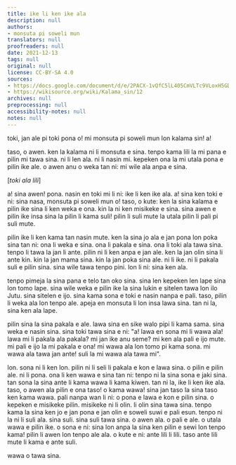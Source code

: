 ```yaml
---
title: ike li ken ike ala
description: null
authors:
- monsuta pi soweli mun
translators: null
proofreaders: null
date: 2021-12-13
tags: null
original: null
license: CC-BY-SA 4.0
sources:
- https://docs.google.com/document/d/e/2PACX-1vQfC5lL405CmVLTc9VLoxH5GDGzZMHuGOIHCxIhrFqzmBmtgzBvpuksLXH5W66vgg/pub
- https://wikisource.org/wiki/Kalama_sin/12
archives: null
preprocessing: null
accessibility-notes: null
notes: null
---
```


toki, jan ale pi toki pona o! mi monsuta pi soweli mun lon kalama sin! a!

taso, o awen. ken la kalama ni li monsuta e sina. tenpo kama lili la mi pana e pilin mi tawa sina. ni li len ala. ni li nasin mi. kepeken ona la mi utala pona e pilin ike ale. o awen anu o weka tan ni: mi wile ala anpa e sina.

[*toki ala lili*]

a! sina awen! pona. nasin en toki mi li ni: ike li ken ike ala. a! sina ken toki e ni: sina nasa, monsuta pi soweli mun o! taso, o kute: ken la sina kalama e pilin ike sina li ken weka e ona. kin la ni ken misikeke e sina. sina awen e pilin ike insa sina la pilin li kama suli! pilin li suli mute la utala pilin li pali pi suli mute.

pilin ike li ken kama tan nasin mute. ken la sina jo ala e jan pona lon poka sina tan ni: ona li weka e sina. ona li pakala e sina. ona li toki ala tawa sina. tenpo li tawa la jan li ante. pilin ni li ken anpa e jan ale. ken la jan olin sina li ante kin. kin la jan mama sina. kin la jan poka sina ale. ni li ike. ni li pakala suli e pilin sina. sina wile tawa tenpo pini. lon li ni: sina ken ala.

tenpo pimeja la sina pana e telo tan oko sina. sina len kepeken len lape sina lon tomo lape. sina wile weka e pilin ike la sina lukin e sitelen tawa lon ilo Jutu. sina sitelen e ijo. sina kama sona e toki e nasin nanpa e pali. taso, pilin li weka ala lon tenpo ale.  apeja en monsuta li lon insa lawa sina. tan ni la, sina ken ala lape.

pilin sina la sina pakala e ale. lawa sina en sike walo pipi li kama sama. sina weka e nasin sina. sina toki tawa sina e ni: "a! lawa en sona mi li wawa ala! lawa mi li pakala ala pakala? mi jan ike anu seme? mi ken ala pali e ijo mute. mi pali e ijo la mi pakala e ona! mi wawa ala lon tomo pi kama sona. mi wawa ala tawa jan ante! suli la mi wawa ala tawa mi".

lon. sona ni li ken lon. pilin ni li seli li pakala e kon e lawa sina. o pilin e pilin ale. ni li pona. ona li ken wawa e sina tan ni: tenpo ni la sina sona e jaki sina. tan sona la sina ante li kama wawa li kama kiwen. tan ni la, ike li ken ike ala. taso, o awen ala pilin e ona taso! o kama wawa! sina jan taso la sina taso ken kama wawa. pali nanpa wan li ni: o pona e lawa e kon e pilin sina. o kepeken e misikeke pilin. misikeke ni li olin. li olin sina tawa sina. tenpo kama la sina ken jo e jan pona e jan olin e soweli suwi e pali esun. tenpo ni la ni li suli ala. sina suli. sina suli tawa sina. o awen ala. o pali e ale. o utala wawa e pilin ike. o sona e ni: sina lon anpa la sina ken pilin e sewi lon tenpo kama! pilin li awen lon tenpo ale ala. o kute e ni: ante lili li lili. taso ante lili mute li kama e ante suli.

wawa o tawa sina.